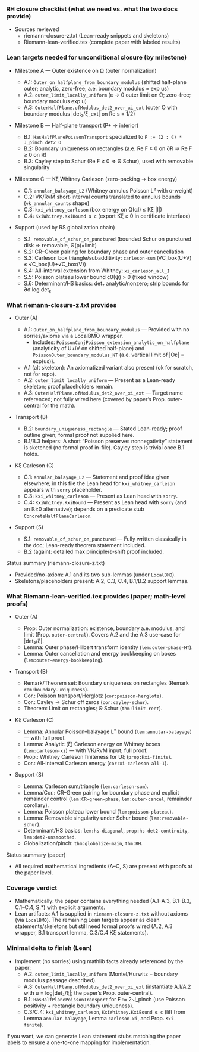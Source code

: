 ### RH closure checklist (what we need vs. what the two docs provide)

- Sources reviewed
  - riemann-closure-z.txt (Lean-ready snippets and skeletons)
  - Riemann-lean-verified.tex (complete paper with labeled results)

### Lean targets needed for unconditional closure (by milestone)

- Milestone A — Outer existence on Ω (outer normalization)
  - A.1: `Outer_on_halfplane_from_boundary_modulus` (shifted half-plane outer; analytic, zero-free; a.e. boundary modulus = exp uε)
  - A.2: `outer_limit_locally_uniform` (ε → 0 outer limit on Ω; zero-free; boundary modulus exp u)
  - A.3: `OuterHalfPlane.ofModulus_det2_over_xi_ext` (outer O with boundary modulus |det₂/ξ_ext| on Re s = 1/2)

- Milestone B — Half-plane transport (P+ ⇒ interior)
  - B.1: `HasHalfPlanePoissonTransport` specialized to `F := (2 : ℂ) * J_pinch det2 O`
  - B.2: Boundary uniqueness on rectangles (a.e. Re F ≥ 0 on ∂R ⇒ Re F ≥ 0 on R)
  - B.3: Cayley step to Schur (Re F ≥ 0 ⇒ Θ Schur), used with removable singularity

- Milestone C — Kξ Whitney Carleson (zero-packing → box energy)
  - C.1: `annular_balayage_L2` (Whitney annulus Poisson L² with σ-weight)
  - C.2: VK/RvM short-interval counts translated to annulus bounds (`vk_annular_counts` shape)
  - C.3: `kxi_whitney_carleson` (box energy on Q(αI) ≤ Kξ |I|)
  - C.4: `KxiWhitney.KxiBound α c` (export Kξ ≥ 0 in certificate interface)

- Support (used by RS globalization chain)
  - S.1: `removable_of_schur_on_punctured` (bounded Schur on punctured disk ⇒ removable, Θ(ρ)=limit)
  - S.2: CR–Green pairing for boundary phase and outer cancellation
  - S.3: Carleson box triangle/subadditivity: `carleson-sum` (√C_box(U+V) ≤ √C_box(U)+√C_box(V))
  - S.4: All-interval extension from Whitney: `xi_carleson_all_I`
  - S.5: Poisson plateau lower bound c0(ψ) > 0 (fixed window)
  - S.6: Determinant/HS basics: det₂ analytic/nonzero; strip bounds for ∂σ log det₂

### What riemann-closure-z.txt provides

- Outer (A)
  - A.1: `Outer_on_halfplane_from_boundary_modulus` — Provided with no sorries/axioms via a LocalBMO wrapper.
    - Includes: `PoissonConjPoisson_extension_analytic_on_halfplane` (analyticity of U+iV on shifted half-plane) and `PoissonOuter_boundary_modulus_NT` (a.e. vertical limit of |Oε| = exp(uε)).
  - A.1 (alt skeleton): An axiomatized variant also present (ok for scratch, not for repo).
  - A.2: `outer_limit_locally_uniform` — Present as a Lean-ready skeleton; proof placeholders remain.
  - A.3: `OuterHalfPlane.ofModulus_det2_over_xi_ext` — Target name referenced; not fully wired here (covered by paper’s Prop. outer-central for the math).

- Transport (B)
  - B.2: `boundary_uniqueness_rectangle` — Stated Lean-ready; proof outline given; formal proof not supplied here.
  - B.1/B.3 helpers: A short “Poisson preserves nonnegativity” statement is sketched (no formal proof in-file). Cayley step is trivial once B.1 holds.

- Kξ Carleson (C)
  - C.1: `annular_balayage_L2` — Statement and proof idea given elsewhere; in this file the Lean head for `kxi_whitney_carleson` appears with `sorry` placeholder.
  - C.3: `kxi_whitney_carleson` — Present as Lean head with `sorry`.
  - C.4: `KxiWhitney.KxiBound` — Present as Lean head with `sorry` (and an ℝ≥0 alternative); depends on a predicate stub `ConcreteHalfPlaneCarleson`.

- Support (S)
  - S.1: `removable_of_schur_on_punctured` — Fully written classically in the doc; Lean-ready theorem statement included.
  - B.2 (again): detailed max principle/ε-shift proof included.

Status summary (riemann-closure-z.txt)
- Provided/no-axiom: A.1 and its two sub-lemmas (under `LocalBMO`).
- Skeletons/placeholders present: A.2, C.3, C.4, B.1/B.2 support lemmas.

### What Riemann-lean-verified.tex provides (paper; math-level proofs)

- Outer (A)
  - Prop: Outer normalization: existence, boundary a.e. modulus, and limit (Prop. `outer-central`). Covers A.2 and the A.3 use-case for |det₂/ξ|.
  - Lemma: Outer phase/Hilbert transform identity (`lem:outer-phase-HT`).
  - Lemma: Outer cancellation and energy bookkeeping on boxes (`lem:outer-energy-bookkeeping`).

- Transport (B)
  - Remark/Theorem set: Boundary uniqueness on rectangles (Remark `rem:boundary-uniqueness`).
  - Cor.: Poisson transport/Herglotz (`cor:poisson-herglotz`).
  - Cor.: Cayley ⇒ Schur off zeros (`cor:cayley-schur`).
  - Theorem: Limit on rectangles; Θ Schur (`thm:limit-rect`).

- Kξ Carleson (C)
  - Lemma: Annular Poisson–balayage L² bound (`lem:annular-balayage`) — with full proof.
  - Lemma: Analytic (ξ) Carleson energy on Whitney boxes (`lem:carleson-xi`) — with VK/RvM input; full proof.
  - Prop.: Whitney Carleson finiteness for Uξ (`prop:Kxi-finite`).
  - Cor.: All-interval Carleson energy (`cor:xi-carleson-all-I`).

- Support (S)
  - Lemma: Carleson sum/triangle (`lem:carleson-sum`).
  - Lemma/Cor.: CR–Green pairing for boundary phase and explicit remainder control (`lem:CR-green-phase`, `lem:outer-cancel`, remainder corollary).
  - Lemma: Poisson plateau lower bound (`lem:poisson-plateau`).
  - Lemma: Removable singularity under Schur bound (`lem:removable-schur`).
  - Determinant/HS basics: `lem:hs-diagonal`, `prop:hs-det2-continuity`, `lem:det2-unsmoothed`.
  - Globalization/pinch: `thm:globalize-main`, `thm:RH`.

Status summary (paper)
- All required mathematical ingredients (A–C, S) are present with proofs at the paper level.

### Coverage verdict

- Mathematically: the paper contains everything needed (A.1–A.3, B.1–B.3, C.1–C.4, S.*) with explicit arguments.
- Lean artifacts: A.1 is supplied in `riemann-closure-z.txt` without axioms (via `LocalBMO`). The remaining Lean targets appear as clean statements/skeletons but still need formal proofs wired (A.2, A.3 wrapper, B.1 transport lemma, C.3/C.4 Kξ statements).

### Minimal delta to finish (Lean)

- Implement (no sorries) using mathlib facts already referenced by the paper:
  - A.2: `outer_limit_locally_uniform` (Montel/Hurwitz + boundary modulus passage described).
  - A.3: `OuterHalfPlane.ofModulus_det2_over_xi_ext` (instantiate A.1/A.2 with u = log|det₂/ξ|; the paper’s Prop. outer-central).
  - B.1: `HasHalfPlanePoissonTransport` for F := 2·J_pinch (use Poisson positivity + rectangle boundary uniqueness).
  - C.3/C.4: `kxi_whitney_carleson`, `KxiWhitney.KxiBound α c` (lift from Lemma `annular-balayage`, Lemma `carleson-xi`, and Prop. `Kxi-finite`).

If you want, we can generate Lean statement stubs matching the paper labels to ensure a one-to-one mapping for implementation.


